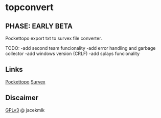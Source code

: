 # topconvert
## PHASE: EARLY BETA

Pockettopo export txt to survex file converter.

TODO:
-add second team funcionality
-add error handling and garbage collector
-add windows version (CRLF)
-add splays funcionality

## Links
[Pockettopo](https://paperless.bheeb.ch/PocketTopo13.html)
[Survex](https://survex.com/)

## Discaimer
[GPLv3](https://www.gnu.org/licenses/gpl-3.0.en.html) @ jacekmlk



